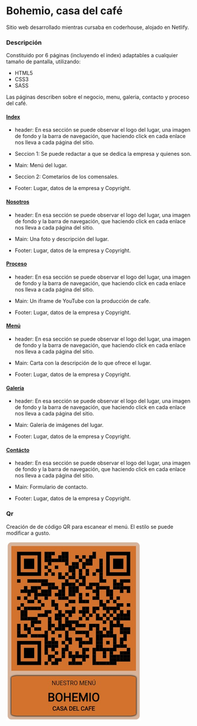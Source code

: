 # Bohemio, casa del café

Sitio web desarrollado mientras cursaba en coderhouse, alojado en Netlify.

### Descripción

Constituido por 6 páginas (incluyendo el index) adaptables a cualquier tamaño de pantalla, utilizando:
- HTML5
- CSS3
- SASS

Las páginas describen sobre el negocio, menu, galeria, contacto y proceso del café.

#### [Index](https://nostalgic-khorana-136acd.netlify.app/)

- header:  En esa sección se puede observar el logo del lugar, una imagen de fondo y la barra de navegación, que haciendo click en cada enlace nos lleva a cada página del sitio.

- Seccion 1: Se puede redactar a que se dedica la empresa y quienes son.

- Main: Menú del lugar.

- Seccion 2: Cometarios de los comensales.

- Footer: Lugar, datos de la empresa y Copyright.

#### [Nosotros](https://nostalgic-khorana-136acd.netlify.app/html/nosotros.html)

- header:  En esa sección se puede observar el logo del lugar, una imagen de fondo y la barra de navegación, que haciendo click en cada enlace nos lleva a cada página del sitio.

- Main: Una foto y descripción del lugar.

- Footer: Lugar, datos de la empresa y Copyright.

#### [Proceso](https://nostalgic-khorana-136acd.netlify.app/html/nosotros.html)

- header:  En esa sección se puede observar el logo del lugar, una imagen de fondo y la barra de navegación, que haciendo click en cada enlace nos lleva a cada página del sitio.

- Main: Un iframe de YouTube con la producción de cafe.

- Footer: Lugar, datos de la empresa y Copyright.

#### [Menú](https://nostalgic-khorana-136acd.netlify.app/html/menu.html)

- header:  En esa sección se puede observar el logo del lugar, una imagen de fondo y la barra de navegación, que haciendo click en cada enlace nos lleva a cada página del sitio.

- Main: Carta con la descripción de lo que ofrece el lugar.

- Footer: Lugar, datos de la empresa y Copyright.

#### [Galería](https://nostalgic-khorana-136acd.netlify.app/html/galeria.html)

- header:  En esa sección se puede observar el logo del lugar, una imagen de fondo y la barra de navegación, que haciendo click en cada enlace nos lleva a cada página del sitio.

- Main: Galería de imágenes del lugar.

- Footer: Lugar, datos de la empresa y Copyright.

#### [Contácto](https://nostalgic-khorana-136acd.netlify.app/html/contacto.html)

- header:  En esa sección se puede observar el logo del lugar, una imagen de fondo y la barra de navegación, que haciendo click en cada enlace nos lleva a cada página del sitio.

- Main: Formulario de contacto.

- Footer: Lugar, datos de la empresa y Copyright.

### Qr

Creación de de código QR para escanear el menú. El estilo se puede modificar a gusto.

![](https://github.com/Nicolas-Fediuk/Cafeteria/blob/master/img/Qr/CartaQr.jpeg?raw=true)